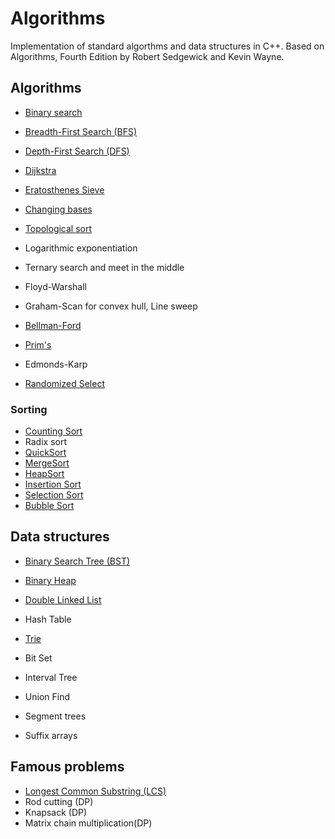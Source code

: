 # Algorithms
Implementation of standard algorthms and data structures in C++. Based on Algorithms, Fourth Edition by Robert Sedgewick and Kevin Wayne.

## Algorithms
* [Binary search](https://github.com/MantasMiksys/algorithms/blob/master/algorithms/bin_search.cpp)
* [Breadth-First Search (BFS)](https://github.com/MantasMiksys/algorithms/blob/master/algorithms/bfs.cpp)
* [Depth-First Search (DFS)](https://github.com/MantasMiksys/algorithms/blob/master/algorithms/dfs.cpp)
* [Dijkstra](https://github.com/MantasMiksys/algorithms/blob/master/algorithms/dijkstra.cpp)
* [Eratosthenes Sieve](https://github.com/MantasMiksys/algorithms/blob/master/algorithms/eratosthenes_sieve.cpp)
* [Changing bases](https://github.com/MantasMiksys/algorithms/blob/master/algorithms/bases.cpp)

* [Topological sort](https://github.com/MantasMiksys/algorithms/blob/master/algorithms/topological_sort.cpp)
* Logarithmic exponentiation

* Ternary search and meet in the middle 
* Floyd-Warshall
* Graham-Scan for convex hull, Line sweep
* [Bellman-Ford](https://github.com/MantasMiksys/algorithms/blob/master/algorithms/bellman_ford.cpp)
* [Prim's](https://github.com/MantasMiksys/algorithms/blob/master/algorithms/prims.cpp)
* Edmonds-Karp
* [Randomized Select](https://github.com/MantasMiksys/algorithms/blob/master/algorithms/randomized_select.cpp)

### Sorting
* [Counting Sort](https://github.com/MantasMiksys/algorithms/blob/master/algorithms/counting_sort.cpp)
* Radix sort
* [QuickSort](https://github.com/MantasMiksys/algorithms/blob/master/algorithms/quicksort.cpp)
* [MergeSort](https://github.com/MantasMiksys/algorithms/blob/master/algorithms/mergesort.cpp)
* [HeapSort](https://github.com/MantasMiksys/algorithms/blob/master/algorithms/sorting/heap_sort.cpp)
* [Insertion Sort](https://github.com/MantasMiksys/algorithms/blob/master/algorithms/sorting/insertion_sort.cpp)
* [Selection Sort](https://github.com/MantasMiksys/algorithms/blob/master/algorithms/sorting/selection_sort.cpp)
* [Bubble Sort](https://github.com/MantasMiksys/algorithms/blob/master/algorithms/sorting/bubble_sort.cpp)

## Data structures

* [Binary Search Tree (BST)](https://github.com/MantasMiksys/algorithms/blob/master/bst.h)
* [Binary Heap](https://github.com/MantasMiksys/algorithms/blob/master/heap.h)
* [Double Linked List](https://github.com/MantasMiksys/algorithms/blob/master/double_linked_list.h)
* Hash Table
* [Trie](https://github.com/MantasMiksys/algorithms/blob/master/data_structures/trie.cpp)
* Bit Set
* Interval Tree

* Union Find 
* Segment trees
* Suffix arrays


## Famous problems
* [Longest Common Substring (LCS)](https://github.com/MantasMiksys/algorithms/blob/master/problems/lcs.cpp)
* Rod cutting (DP)
* Knapsack (DP)
* Matrix chain multiplication(DP)

